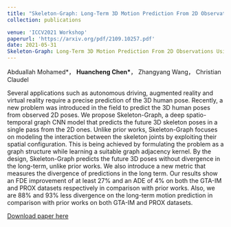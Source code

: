 ```yaml
---
title: "Skeleton-Graph: Long-Term 3D Motion Prediction From 2D Observations Using Deep Spatio-Temporal Graph CNNs"
collection: publications

venue: 'ICCV2021 Workshop'
paperurl: 'https://arxiv.org/pdf/2109.10257.pdf'
date: 2021-05-31
Skeleton-Graph: Long-Term 3D Motion Prediction From 2D Observations Using Deep Spatio-Temporal Graph CNNs
---
```

Abduallah Mohamed\*， **Huancheng Chen\***， Zhangyang Wang， Christian Claudel

Several applications such as autonomous driving, augmented reality and virtual reality require a precise prediction of the 3D human pose. Recently, a new problem was introduced in the field to predict the 3D human poses from observed 2D poses. We propose Skeleton-Graph, a deep spatio-temporal graph CNN model that predicts the future 3D skeleton poses in a single pass from the 2D ones. Unlike prior works, Skeleton-Graph focuses on modeling the interaction between the skeleton joints by exploiting their spatial configuration. This is being achieved by formulating the problem as a graph structure while learning a suitable graph adjacency kernel. By the design, Skeleton-Graph predicts the future 3D poses without divergence in the long-term, unlike prior works. We also introduce a new metric that measures the divergence of predictions in the long term. Our results show an FDE improvement of at least 27% and an ADE of 4% on both the GTA-IM and PROX datasets respectively in comparison with prior works. Also, we are 88% and 93% less divergence on the long-term motion prediction in comparison with prior works on both GTA-IM and PROX datasets. 

[Download paper here](https://arxiv.org/pdf/2109.10257.pdf)

